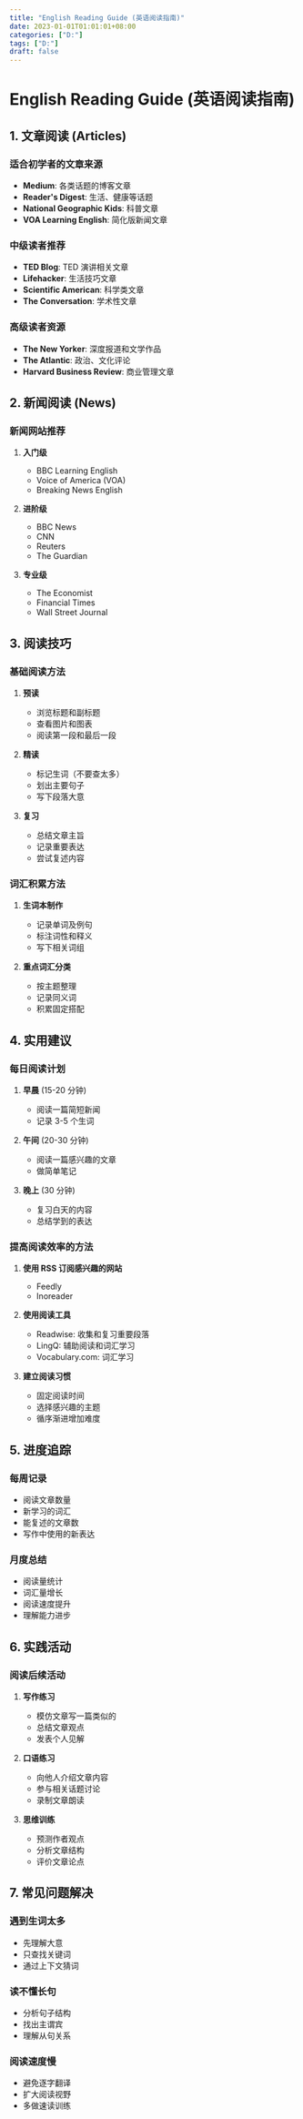 ```yaml
---
title: "English Reading Guide (英语阅读指南)"
date: 2023-01-01T01:01:01+08:00
categories: ["D:"]
tags: ["D:"]
draft: false
---
```

# English Reading Guide (英语阅读指南)

## 1. 文章阅读 (Articles)

### 适合初学者的文章来源

- **Medium**: 各类话题的博客文章
- **Reader's Digest**: 生活、健康等话题
- **National Geographic Kids**: 科普文章
- **VOA Learning English**: 简化版新闻文章

### 中级读者推荐

- **TED Blog**: TED 演讲相关文章
- **Lifehacker**: 生活技巧文章
- **Scientific American**: 科学类文章
- **The Conversation**: 学术性文章

### 高级读者资源

- **The New Yorker**: 深度报道和文学作品
- **The Atlantic**: 政治、文化评论
- **Harvard Business Review**: 商业管理文章

## 2. 新闻阅读 (News)

### 新闻网站推荐

1. **入门级**

   - BBC Learning English
   - Voice of America (VOA)
   - Breaking News English

2. **进阶级**

   - BBC News
   - CNN
   - Reuters
   - The Guardian

3. **专业级**
   - The Economist
   - Financial Times
   - Wall Street Journal

## 3. 阅读技巧

### 基础阅读方法

1. **预读**

   - 浏览标题和副标题
   - 查看图片和图表
   - 阅读第一段和最后一段

2. **精读**

   - 标记生词（不要查太多）
   - 划出主要句子
   - 写下段落大意

3. **复习**
   - 总结文章主旨
   - 记录重要表达
   - 尝试复述内容

### 词汇积累方法

1. **生词本制作**

   - 记录单词及例句
   - 标注词性和释义
   - 写下相关词组

2. **重点词汇分类**
   - 按主题整理
   - 记录同义词
   - 积累固定搭配

## 4. 实用建议

### 每日阅读计划

1. **早晨** (15-20 分钟)

   - 阅读一篇简短新闻
   - 记录 3-5 个生词

2. **午间** (20-30 分钟)

   - 阅读一篇感兴趣的文章
   - 做简单笔记

3. **晚上** (30 分钟)
   - 复习白天的内容
   - 总结学到的表达

### 提高阅读效率的方法

1. **使用 RSS 订阅感兴趣的网站**

   - Feedly
   - Inoreader

2. **使用阅读工具**

   - Readwise: 收集和复习重要段落
   - LingQ: 辅助阅读和词汇学习
   - Vocabulary.com: 词汇学习

3. **建立阅读习惯**
   - 固定阅读时间
   - 选择感兴趣的主题
   - 循序渐进增加难度

## 5. 进度追踪

### 每周记录

- 阅读文章数量
- 新学习的词汇
- 能复述的文章数
- 写作中使用的新表达

### 月度总结

- 阅读量统计
- 词汇量增长
- 阅读速度提升
- 理解能力进步

## 6. 实践活动

### 阅读后续活动

1. **写作练习**

   - 模仿文章写一篇类似的
   - 总结文章观点
   - 发表个人见解

2. **口语练习**

   - 向他人介绍文章内容
   - 参与相关话题讨论
   - 录制文章朗读

3. **思维训练**
   - 预测作者观点
   - 分析文章结构
   - 评价文章论点

## 7. 常见问题解决

### 遇到生词太多

- 先理解大意
- 只查找关键词
- 通过上下文猜词

### 读不懂长句

- 分析句子结构
- 找出主谓宾
- 理解从句关系

### 阅读速度慢

- 避免逐字翻译
- 扩大阅读视野
- 多做速读训练

